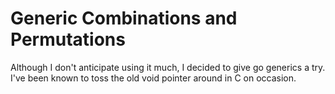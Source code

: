 # Generic Combinations and Permutations

Although I don't anticipate using it much, I decided to give go generics a try.
I've been known to toss the old void pointer around in C on occasion.
